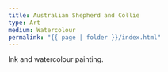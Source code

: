 ```yaml
---
title: Australian Shepherd and Collie
type: Art
medium: Watercolour
permalink: "{{ page | folder }}/index.html"
---
```

Ink and watercolour painting.
